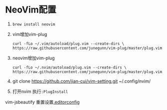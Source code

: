 # NeoVim配置

1. `brew install neovim`
2. vim增加vim-plug 

   `curl -fLo ~/.vim/autoload/plug.vim --create-dirs \
    https://raw.githubusercontent.com/junegunn/vim-plug/master/plug.vim`

3. neovim增加vim-plug

    `curl -fLo ~/.nvim/autoload/plug.vim --create-dirs \
    https://raw.githubusercontent.com/junegunn/vim-plug/master/plug.vim`

4. git clone https://github.com/jian-cui/vim-setting.git ~/.config/nvim/
5. 打开nvim 执行`:PlugInstall`



vim-jsbeautify 重置设置[.editorconfig](https://github.com/maksimr/vim-jsbeautify)